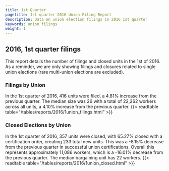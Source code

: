 ```yaml
---
title: 1st Quarter 
pagetitle: 1st quarter 2016 Union Filing Report
description: Data on union election filings in 2016 1st quarter 
keywords: union filings
weight: 1
---
```


## 2016, 1st quarter filings

This report details the number of filings and closed units in the 1st of 2016. As a reminder, we are only showing filings and closures related to single union elections (rare multi-union elections are excluded).

### Filings by Union
In the 1st quarter of 2016, 416 units were filed, a 4.81% increase from the previous quarter. The median size was 26 with a total of 22,262 workers across all units, a 4.10% increase from the previous quarter.
{{< readtable table="/tables/reports/2016/1union_filings.html" >}}

### Closed Elections by Union
In the 1st quarter of 2016, 357 units were closed, with 65.27% closed with a certification order, creating 233 total new units. This was a -8.15% decrease from the previous quarter in successful union certifications. Overall this represents approximately 11,086 workers, which is a -16.01% decrease from the previous quarter. The median bargaining unit has 22 workers.
{{< readtable table="/tables/reports/2016/1union_closed.html" >}}
